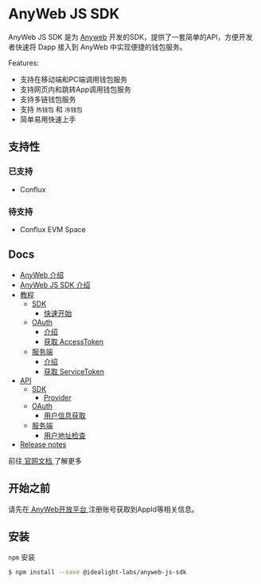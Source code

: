 # AnyWeb JS SDK

AnyWeb JS SDK 是为 [Anyweb](https://wiki.anyweb.cc/docs/anyweb/) 开发的SDK，提供了一套简单的API，方便开发者快速将 Dapp 接入到 AnyWeb 中实现便捷的钱包服务。

Features:

* 支持在移动端和PC端调用钱包服务
* 支持网页内和跳转App调用钱包服务
* 支持多链钱包服务
* 支持 ` 热钱包 ` 和 ` 冷钱包 `
* 简单易用快速上手

## 支持性

### 已支持

* Conflux

### 待支持

* Conflux EVM Space

## Docs

* [AnyWeb 介绍](https://wiki.anyweb.cc/docs/anyweb)
* [AnyWeb JS SDK 介绍](https://wiki.anyweb.cc/docs/intro)
* [教程](https://wiki.anyweb.cc/docs/quick_start)
  * [SDK](https://wiki.anyweb.cc/docs/quick_start)
    * [快速开始](https://wiki.anyweb.cc/docs/quick_start)
  * [OAuth](https://wiki.anyweb.cc/docs/OAuth/intro)
    * [介绍](https://wiki.anyweb.cc/docs/OAuth/intro)
    * [获取 AccessToken](https://wiki.anyweb.cc/docs/OAuth/accessToken)
  * [服务端](https://wiki.anyweb.cc/docs/Service/intro)
    * [介绍](https://wiki.anyweb.cc/docs/Service/intro)
    * [获取 ServiceToken](https://wiki.anyweb.cc/docs/Service/serviceToken)
* [API](https://wiki.anyweb.cc/docs/usage)
  * [SDK](https://wiki.anyweb.cc/docs/usage)
    * [Provider](https://wiki.anyweb.cc/docs/usage)
  * [OAuth](https://wiki.anyweb.cc/docs/OAuth/userInfo)
    * [用户信息获取](https://wiki.anyweb.cc/docs/OAuth/userInfo)
  * [服务端](https://wiki.anyweb.cc/docs/Service/checkAddress)
    * [用户地址检查](https://wiki.anyweb.cc/docs/Service/checkAddress)
* [Release notes](https://wiki.anyweb.cc/docs/CHANGELOG)

前往[ 官网文档 ](https://wiki.anyweb.cc)了解更多

## 开始之前

请先在[ AnyWeb开放平台 ](https://open.anyweb.cc)注册账号获取到AppId等相关信息。

## 安装

` npm ` 安装

```sh
$ npm install --save @idealight-labs/anyweb-js-sdk
```
